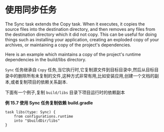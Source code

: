# 使用同步任务
The Sync task extends the Copy task. When it executes, it copies the source files into the destination directory, and then removes any files from the destination directory which it did not copy. This can be useful for doing things such as installing your application, creating an exploded copy of your archives, or maintaining a copy of the project's dependencies.

Here is an example which maintains a copy of the project's runtime dependencies in the build/libs directory.

`Sync` 任务继承自 `Copy` 任务,当它执行时,它复制源文件到目标目录中,然后从目标目录中的删除所有未复制的文件,这种方式非常有用,比如安装应用,创建一个文档的副本,或者复制项目的依赖关系副本.

下面有一个例子,复制 `build/libs` 目录下项目运行时的依赖副本

**例 15.7 使用 Sync 任务复制依赖**
**build.gradle**

```
task libs(type: Sync) {
    from configurations.runtime
    into "$buildDir/libs"
}

```

